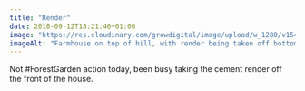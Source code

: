 ```yaml
---
title: "Render"
date: 2018-09-12T18:21:46+01:00
image: "https://res.cloudinary.com/growdigital/image/upload/w_1280/v1544351859/house-44640333961.jpg"
imageAlt: "Farmhouse on top of hill, with render being taken off bottom left"
---
```


Not #ForestGarden action today, been busy taking the cement render off the front of the house.
